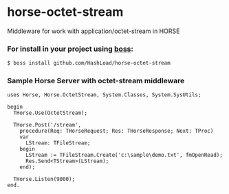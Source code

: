# horse-octet-stream
Middleware for work with application/octet-stream in HORSE

### For install in your project using [boss](https://github.com/HashLoad/boss):
``` sh
$ boss install github.com/HashLoad/horse-octet-stream
```

### Sample Horse Server with octet-stream middleware
```delphi
uses Horse, Horse.OctetStream, System.Classes, System.SysUtils;

begin
  THorse.Use(OctetStream);

  THorse.Post('/stream',
    procedure(Req: THorseRequest; Res: THorseResponse; Next: TProc)
    var
      LStream: TFileStream;
    begin
      LStream := TFileStream.Create('c:\sample\demo.txt', fmOpenRead);
      Res.Send<TStream>(LStream);
    end);

  THorse.Listen(9000);
end.
```
